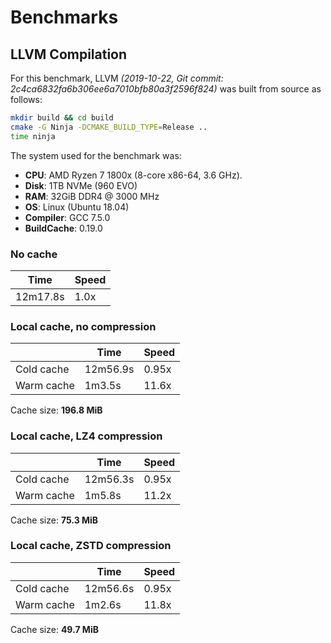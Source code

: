 # Benchmarks

## LLVM Compilation

For this benchmark, LLVM *(2019-10-22, Git commit: 2c4ca6832fa6b306ee6a7010bfb80a3f2596f824)* was built from source as follows:

```sh
mkdir build && cd build
cmake -G Ninja -DCMAKE_BUILD_TYPE=Release ..
time ninja
```

The system used for the benchmark was:

* **CPU**: AMD Ryzen 7 1800x (8-core x86-64, 3.6 GHz).
* **Disk**: 1TB NVMe (960 EVO)
* **RAM**: 32GiB DDR4 @ 3000 MHz
* **OS**: Linux (Ubuntu 18.04)
* **Compiler**: GCC 7.5.0
* **BuildCache**: 0.19.0

### No cache

| Time | Speed |
|---|---|
| 12m17.8s | 1.0x |


### Local cache, no compression

|  | Time | Speed |
|---|---|---|
| Cold cache | 12m56.9s | 0.95x |
| Warm cache | 1m3.5s | 11.6x |

Cache size: **196.8 MiB**


### Local cache, LZ4 compression

|  | Time | Speed |
|---|---|---|
| Cold cache | 12m56.3s | 0.95x |
| Warm cache | 1m5.8s | 11.2x |

Cache size: **75.3 MiB**


### Local cache, ZSTD compression

|  | Time | Speed |
|---|---|---|
| Cold cache | 12m56.6s | 0.95x |
| Warm cache | 1m2.6s | 11.8x |

Cache size: **49.7 MiB**

